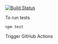 [![Build Status](https://travis-ci.org/asumaran/asflatten.svg?branch=master)](https://travis-ci.org/asumaran/asflatten)

To run tests

```
npm test
```

Trigger GitHub Actions
